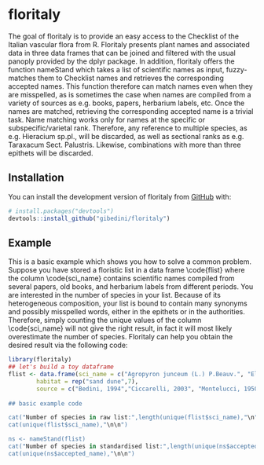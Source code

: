 
# floritaly

<!-- badges: start -->
<!-- badges: end -->

The goal of floritaly is to provide an easy access to the Checklist of the Italian vascular flora from R. Floritaly presents plant names and associated data in three data frames that can be joined and filtered with the usual panoply provided by the dplyr package. In addition, floritaly offers the function nameStand which takes a list of scientific names as input, fuzzy-matches them to Checklist names and retrieves the corresponding accepted names.
This function therefore can match names even when they are misspelled, as is sometimes the case when names are compiled from a variety of sources as e.g. books, papers, herbarium labels, etc.
Once the names are matched, retrieving the corresponding accepted name is a trivial task.
Name matching works only for names at the specific or subspecific/varietal rank. Therefore, any reference to multiple species, as e.g. Hieracium sp.pl., will be discarded, as well as sectional ranks as e.g. Taraxacum Sect. Palustris. Likewise, combinations with more than three epithets will be discarded.

## Installation

You can install the development version of floritaly from [GitHub](https://github.com/) with:

``` r
# install.packages("devtools")
devtools::install_github("gibedini/floritaly")
```

## Example

This is a basic example which shows you how to solve a common problem.
Suppose you have stored a floristic list in a data frame \code{flist} where the column \code{sci_name} contains scientific names compiled from several papers, old books, and herbarium labels from different periods. You are interested in the number of species in your list.
Because of its heterogeneous composition, your list is bound to contain many synonyms and possibly misspelled words, either in the epithets or in the authorities. 
Therefore, simply counting the unique values of the column \code{sci_name} will not give the right result, in fact it will most likely overestimate the number of species.
Floritaly can help you obtain the desired result via the following code:

``` r
library(floritaly)
## let's build a toy dataframe
flist <- data.frame(sci_name = c("Agropyron junceum (L.) P.Beauv.", "Elymus farctus (Viv.) Runemark", "Elytrigia mediterranea (Simonet) Produkin", "Tinopyrum junceum (L.) Lowe", "Otanthus maritimus (L.) Hoffmans. & Link", "Achillea marittima (L.) Ehrend & Y. P. Guo subsp. maritima", "Helicrysum stoechas (L.) Moench"),
        habitat = rep("sand dune",7),
        source = c("Bedini, 1994","Ciccarelli, 2003", "Montelucci, 1950", HCI specimen 112-08986a", "Garbari e Del Prete, 1976", "PISA specimen 18907"), "Astuti, 2012")
        
## basic example code

cat("Number of species in raw list:",length(unique(flist$sci_name),"\n")
cat(unique(flist$sci_name),"\n\n")

ns <- nameStand(flist)
cat("Number of species in standardised list:",length(unique(ns$accepted_name),"\n"))
cat(unique(ns$accepted_name),"\n\n")

```

